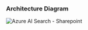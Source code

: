 ### Architecture Diagram

![Azure AI Search - Sharepoint](https://github.com/user-attachments/assets/67161359-29d7-4206-b4a4-6d462656bfb9)
